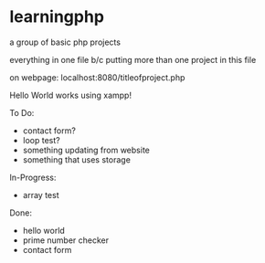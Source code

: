 # learningphp
a group of basic php projects

everything in one file b/c putting more than one project in this file

on webpage:
  localhost:8080/titleofproject.php

Hello World works using xampp!

To Do:
  - contact form?
  - loop test?
  - something updating from website
  - something that uses storage

In-Progress:
  - array test
  
Done:
  - hello world
  - prime number checker
  - contact form
